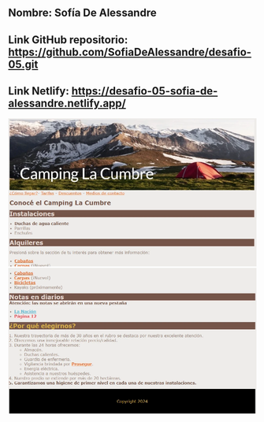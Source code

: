 ## Nombre: Sofía De Alessandre
## Link GitHub repositorio: https://github.com/SofiaDeAlessandre/desafio-05.git
## Link Netlify: https://desafio-05-sofia-de-alessandre.netlify.app/

![](/public/images/img-readme-05-1.webp)
![](/public/images/img-readme-05-2.webp)